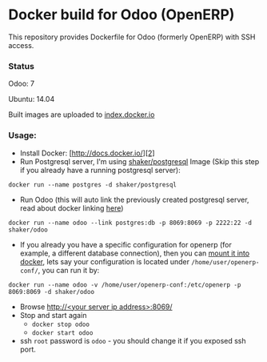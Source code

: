 Docker build for Odoo (OpenERP)
================================

This repository provides Dockerfile for Odoo (formerly OpenERP) with SSH access.

### Status
Odoo: 7

Ubuntu: 14.04

Built images are uploaded to [index.docker.io][1]

### Usage:

 - Install Docker: [http://docs.docker.io/][2]
 - Run Postgresql server, I'm using [shaker/postgresql][4] Image (Skip this step if you already have a running postgresql server):

 `docker run --name postgres -d shaker/postgresql`

 - Run Odoo (this will auto link the previously created postgresql server, read about docker linking [here][5])

 `docker run --name odoo --link postgres:db -p 8069:8069 -p 2222:22 -d shaker/odoo`

 - If you already you have a specific configuration for openerp (for example, a different database connection), then you can [mount it into docker][6], lets say your configuration is located under `/home/user/openerp-conf/`, you can run it by:

 `docker run --name odoo -v /home/user/openerp-conf:/etc/openerp -p 8069:8069 -d shaker/odoo`

 - Browse [http://&lt;your server ip address&gt;:8069/][3]
 - Stop and start again
   - `docker stop odoo`
   - `docker start odoo`
 - ssh `root` password is `odoo` - you should change it if you exposed ssh port.

  [1]: https://index.docker.io/u/shaker/
  [2]: http://docs.docker.io/en/latest/ "docs.docker.io"
  [3]: http://127.0.0.1:8069/
  [4]: https://registry.hub.docker.com/u/shaker/postgresql/
  [5]: https://docs.docker.com/userguide/dockerlinks/
  [6]: https://docs.docker.com/userguide/dockervolumes/

